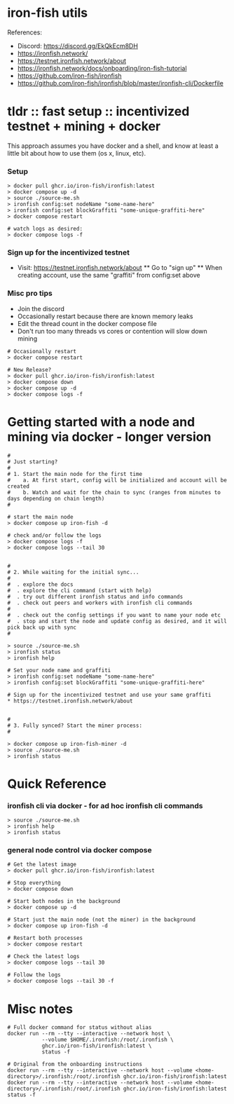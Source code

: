 
# iron-fish utils


References:
* Discord: https://discord.gg/EkQkEcm8DH
* https://ironfish.network/
* https://testnet.ironfish.network/about
* https://ironfish.network/docs/onboarding/iron-fish-tutorial
* https://github.com/iron-fish/ironfish
* https://github.com/iron-fish/ironfish/blob/master/ironfish-cli/Dockerfile


# tldr :: fast setup :: incentivized testnet + mining + docker

This approach assumes you have docker and a shell, and know at least a little
bit about how to use them (os x, linux, etc).


### Setup

```
> docker pull ghcr.io/iron-fish/ironfish:latest
> docker compose up -d
> source ./source-me.sh
> ironfish config:set nodeName "some-name-here"
> ironfish config:set blockGraffiti "some-unique-graffiti-here"
> docker compose restart

# watch logs as desired:
> docker compose logs -f
```

### Sign up for the incentivized testnet

* Visit: https://testnet.ironfish.network/about
** Go to "sign up"
** When creating account, use the same "graffiti" from config:set above


### Misc pro tips

* Join the discord
* Occasionally restart because there are known memory leaks
* Edit the thread count in the docker compose file
* Don't run too many threads vs cores or contention will slow down mining


```
# Occasionally restart
> docker compose restart

# New Release?
> docker pull ghcr.io/iron-fish/ironfish:latest
> docker compose down
> docker compose up -d
> docker compose logs -f
```



# Getting started with a node and mining via docker - longer version


```
#
# Just starting?
#
# 1. Start the main node for the first time
#    a. At first start, config will be initialized and account will be created
#    b. Watch and wait for the chain to sync (ranges from minutes to days depending on chain length)
#

# start the main node
> docker compose up iron-fish -d

# check and/or follow the logs
> docker compose logs -f
> docker compose logs --tail 30


#
# 2. While waiting for the initial sync...
#
#  . explore the docs 
#  . explore the cli command (start with help)
#  . try out different ironfish status and info commands
#  . check out peers and workers with ironfish cli commands
#
#  . check out the config settings if you want to name your node etc
#  . stop and start the node and update config as desired, and it will pick back up with sync
#

> source ./source-me.sh
> ironfish status
> ironfish help

# Set your node name and graffiti
> ironfish config:set nodeName "some-name-here"
> ironfish config:set blockGraffiti "some-unique-graffiti-here"

# Sign up for the incentivized testnet and use your same graffiti
* https://testnet.ironfish.network/about


#
# 3. Fully synced? Start the miner process:
#

> docker compose up iron-fish-miner -d
> source ./source-me.sh
> ironfish status

```


# Quick Reference


### ironfish cli via docker - for ad hoc ironfish cli commands

```
> source ./source-me.sh
> ironfish help
> ironfish status
```


### general node control via docker compose

```
# Get the latest image
> docker pull ghcr.io/iron-fish/ironfish:latest

# Stop everything
> docker compose down

# Start both nodes in the background
> docker compose up -d

# Start just the main node (not the miner) in the background
> docker compose up iron-fish -d

# Restart both processes
> docker compose restart

# Check the latest logs
> docker compose logs --tail 30

# Follow the logs
> docker compose logs --tail 30 -f
```



# Misc notes

```
# Full docker command for status without alias
docker run --rm --tty --interactive --network host \
           --volume $HOME/.ironfish:/root/.ironfish \
           ghcr.io/iron-fish/ironfish:latest \
           status -f
```

```
# Original from the onboarding instructions
docker run --rm --tty --interactive --network host --volume <home-directory>/.ironfish:/root/.ironfish ghcr.io/iron-fish/ironfish:latest
docker run --rm --tty --interactive --network host --volume <home-directory>/.ironfish:/root/.ironfish ghcr.io/iron-fish/ironfish:latest status -f
```



